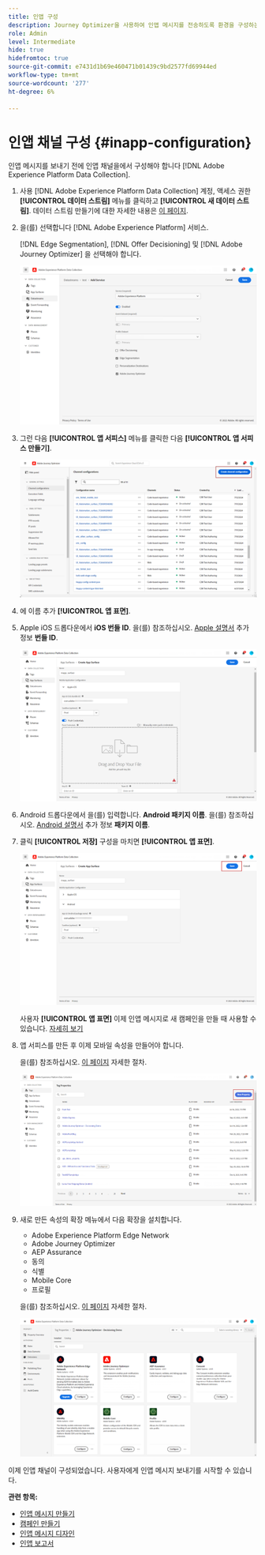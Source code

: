 ```yaml
---
title: 인앱 구성
description: Journey Optimizer을 사용하여 인앱 메시지를 전송하도록 환경을 구성하는 방법을 알아봅니다
role: Admin
level: Intermediate
hide: true
hidefromtoc: true
source-git-commit: e7431d1b69e460471b01439c9bd2577fd69944ed
workflow-type: tm+mt
source-wordcount: '277'
ht-degree: 6%

---
```


# 인앱 채널 구성 {#inapp-configuration}

인앱 메시지를 보내기 전에 인앱 채널을에서 구성해야 합니다 [!DNL Adobe Experience Platform Data Collection].

1. 사용 [!DNL Adobe Experience Platform Data Collection] 계정, 액세스 권한 **[!UICONTROL 데이터 스트림]** 메뉴를 클릭하고 **[!UICONTROL 새 데이터 스트림]**. 데이터 스트림 만들기에 대한 자세한 내용은 [이 페이지](https://aep-sdks.gitbook.io/docs/getting-started/configure-datastreams).

1. 을(를) 선택합니다 [!DNL Adobe Experience Platform] 서비스.

   [!DNL Edge Segmentation], [!DNL Offer Decisioning] 및 [!DNL Adobe Journey Optimizer] 을 선택해야 합니다.

   ![](assets/inapp_config_6.png)

1. 그런 다음 **[!UICONTROL 앱 서피스]** 메뉴를 클릭한 다음 **[!UICONTROL 앱 서피스 만들기]**.

   ![](assets/inapp_config_1.png)

1. 에 이름 추가 **[!UICONTROL 앱 표면]**.

1. Apple iOS 드롭다운에서 **iOS 번들 ID**. 을(를) 참조하십시오. [Apple 설명서](https://developer.apple.com/documentation/appstoreconnectapi/bundle_ids) 추가 정보 **번들 ID**.

   ![](assets/inapp_config_2.png)

1. Android 드롭다운에서 을(를) 입력합니다. **Android 패키지 이름**. 을(를) 참조하십시오. [Android 설명서](https://support.google.com/admob/answer/9972781?hl=en#:~:text=The%20package%20name%20of%20an,supported%20third%2Dparty%20Android%20stores) 추가 정보 **패키지 이름**.

1. 클릭 **[!UICONTROL 저장]** 구성을 마치면 **[!UICONTROL 앱 표면]**.

   ![](assets/inapp_config_3.png)

   사용자 **[!UICONTROL 앱 표면]** 이제 인앱 메시지로 새 캠페인을 만들 때 사용할 수 있습니다. [자세히 보기](create-in-app.md)

1. 앱 서피스를 만든 후 이제 모바일 속성을 만들어야 합니다.

   을(를) 참조하십시오. [이 페이지](https://experienceleague.adobe.com/docs/experience-platform/tags/admin/companies-and-properties.html#for-mobile) 자세한 절차.

   ![](assets/inapp_config_4.png)

1. 새로 만든 속성의 확장 메뉴에서 다음 확장을 설치합니다.

   * Adobe Experience Platform Edge Network
   * Adobe Journey Optimizer
   * AEP Assurance
   * 동의
   * 식별
   * Mobile Core
   * 프로필

   을(를) 참조하십시오. [이 페이지](https://experienceleague.adobe.com/docs/experience-platform/tags/ui/extensions/overview.html?lang=en#add-a-new-extension) 자세한 절차.

   ![](assets/inapp_config_5.png)

이제 인앱 채널이 구성되었습니다. 사용자에게 인앱 메시지 보내기를 시작할 수 있습니다.

**관련 항목:**

* [인앱 메시지 만들기](create-in-app.md)
* [캠페인 만들기](../campaigns/create-campaign.md)
* [인앱 메시지 디자인](design-in-app.md)
* [인앱 보고서](inapp-report.md)
